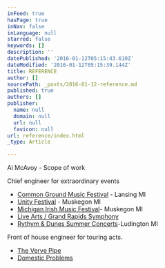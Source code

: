 ```yaml
---
inFeed: true
hasPage: true
inNav: false
inLanguage: null
starred: false
keywords: []
description: ''
datePublished: '2016-01-12T05:15:43.610Z'
dateModified: '2016-01-12T05:15:39.144Z'
title: REFERENCE
author: []
sourcePath: _posts/2016-01-12-reference.md
published: true
authors: []
publisher:
  name: null
  domain: null
  url: null
  favicon: null
url: reference/index.html
_type: Article

---
```

Al McAvoy - Scope of work

Chief  engineer for extraordinary events

* [Common Ground Music Festival][0] - Lansing MI
* [Unity Festival][1] - Muskegon MI
* [Michigan Irish Music Festival][2]- Muskegon MI
* [Live Arts / Grand Rapids Symphony][3]
* [Rythym & Dunes Summer Concerts][4]-Ludington MI

Front of house engineer for touring acts.

* [The Verve Pipe][5]
* [Domestic Problems][6]

[0]: http://www.commongroundfest.com/
[1]: http://unitymusicfestival.com/
[2]: https://www.michiganirish.org/
[3]: http://www.grsymphony.org/live-arts
[4]: http://www.visitludington.com/stories/rhythm__dunes_summer_concert_series
[5]: http://www.thevervepipe.com/
[6]: https://www.facebook.com/DomesticProblems/